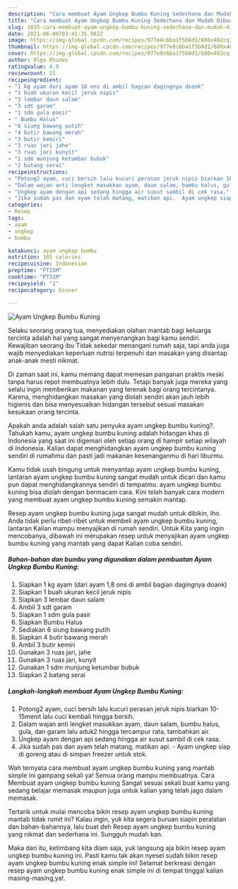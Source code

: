 ```yaml
---
description: "Cara membuat Ayam Ungkep Bumbu Kuning Sederhana dan Mudah Dibuat"
title: "Cara membuat Ayam Ungkep Bumbu Kuning Sederhana dan Mudah Dibuat"
slug: 1035-cara-membuat-ayam-ungkep-bumbu-kuning-sederhana-dan-mudah-dibuat
date: 2021-06-06T03:41:35.982Z
image: https://img-global.cpcdn.com/recipes/977e8c6ba1f5b8d1/680x482cq70/ayam-ungkep-bumbu-kuning-foto-resep-utama.jpg
thumbnail: https://img-global.cpcdn.com/recipes/977e8c6ba1f5b8d1/680x482cq70/ayam-ungkep-bumbu-kuning-foto-resep-utama.jpg
cover: https://img-global.cpcdn.com/recipes/977e8c6ba1f5b8d1/680x482cq70/ayam-ungkep-bumbu-kuning-foto-resep-utama.jpg
author: Olga Rhodes
ratingvalue: 4.9
reviewcount: 15
recipeingredient:
- "1 kg ayam dari ayam 18 ons di ambil bagian dagingnya doank"
- "1 buah ukuran kecil jeruk nipis"
- "3 lembar daun salam"
- "3 sdt garam"
- "1 sdm gula pasir"
- " Bumbu Halus"
- "6 siung bawang putih"
- "4 butir bawang merah"
- "3 butir kemiri"
- "3 ruas jari jahe"
- "3 ruas jari kunyit"
- "1 sdm munjung ketumbar bubuk"
- "2 batang serai"
recipeinstructions:
- "Potong2 ayam, cuci bersih lalu kucuri perasan jeruk nipis biarkan 10-15menit lalu cuci kembali hingga bersih."
- "Dalam wajan anti lengket masukkan ayam, daun salam, bumbu halus, gula, dan garam lalu aduk2 hingga tercampur rata, tambahkan air."
- "Ungkep ayam dengan api sedang hingga air susut sambil di cek rasa."
- "Jika sudah pas dan ayam telah matang, matikan api.  Ayam ungkep siap di goreng atau di simpan freezer untuk stok."
categories:
- Resep
tags:
- ayam
- ungkep
- bumbu

katakunci: ayam ungkep bumbu 
nutrition: 165 calories
recipecuisine: Indonesian
preptime: "PT15M"
cooktime: "PT31M"
recipeyield: "1"
recipecategory: Dinner

---
```



![Ayam Ungkep Bumbu Kuning](https://img-global.cpcdn.com/recipes/977e8c6ba1f5b8d1/680x482cq70/ayam-ungkep-bumbu-kuning-foto-resep-utama.jpg)

Selaku seorang orang tua, menyediakan olahan mantab bagi keluarga tercinta adalah hal yang sangat menyenangkan bagi kamu sendiri. Kewajiban seorang ibu Tidak sekedar menangani rumah saja, tapi anda juga wajib menyediakan keperluan nutrisi terpenuhi dan masakan yang disantap anak-anak mesti nikmat.

Di zaman  saat ini, kamu memang dapat memesan panganan praktis meski tanpa harus repot membuatnya lebih dulu. Tetapi banyak juga mereka yang selalu ingin memberikan makanan yang terenak bagi orang tercintanya. Karena, menghidangkan masakan yang diolah sendiri akan jauh lebih higienis dan bisa menyesuaikan hidangan tersebut sesuai masakan kesukaan orang tercinta. 



Apakah anda adalah salah satu penyuka ayam ungkep bumbu kuning?. Tahukah kamu, ayam ungkep bumbu kuning adalah hidangan khas di Indonesia yang saat ini digemari oleh setiap orang di hampir setiap wilayah di Indonesia. Kalian dapat menghidangkan ayam ungkep bumbu kuning sendiri di rumahmu dan pasti jadi makanan kesenanganmu di hari liburmu.

Kamu tidak usah bingung untuk menyantap ayam ungkep bumbu kuning, lantaran ayam ungkep bumbu kuning sangat mudah untuk dicari dan kamu pun dapat menghidangkannya sendiri di tempatmu. ayam ungkep bumbu kuning bisa diolah dengan bermacam cara. Kini telah banyak cara modern yang membuat ayam ungkep bumbu kuning semakin mantap.

Resep ayam ungkep bumbu kuning juga sangat mudah untuk dibikin, lho. Anda tidak perlu ribet-ribet untuk membeli ayam ungkep bumbu kuning, lantaran Kalian mampu menyajikan di rumah sendiri. Untuk Kita yang ingin mencobanya, dibawah ini merupakan resep untuk menyajikan ayam ungkep bumbu kuning yang mantab yang dapat Kalian coba sendiri.

<!--inarticleads1-->

##### Bahan-bahan dan bumbu yang digunakan dalam pembuatan Ayam Ungkep Bumbu Kuning:

1. Siapkan 1 kg ayam (dari ayam 1,8 ons di ambil bagian dagingnya doank)
1. Siapkan 1 buah ukuran kecil jeruk nipis
1. Siapkan 3 lembar daun salam
1. Ambil 3 sdt garam
1. Siapkan 1 sdm gula pasir
1. Siapkan  Bumbu Halus
1. Sediakan 6 siung bawang putih
1. Siapkan 4 butir bawang merah
1. Ambil 3 butir kemiri
1. Gunakan 3 ruas jari, jahe
1. Gunakan 3 ruas jari, kunyit
1. Gunakan 1 sdm munjung ketumbar bubuk
1. Siapkan 2 batang serai




<!--inarticleads2-->

##### Langkah-langkah membuat Ayam Ungkep Bumbu Kuning:

1. Potong2 ayam, cuci bersih lalu kucuri perasan jeruk nipis biarkan 10-15menit lalu cuci kembali hingga bersih.
1. Dalam wajan anti lengket masukkan ayam, daun salam, bumbu halus, gula, dan garam lalu aduk2 hingga tercampur rata, tambahkan air.
1. Ungkep ayam dengan api sedang hingga air susut sambil di cek rasa.
1. Jika sudah pas dan ayam telah matang, matikan api.  - Ayam ungkep siap di goreng atau di simpan freezer untuk stok.




Wah ternyata cara membuat ayam ungkep bumbu kuning yang mantab simple ini gampang sekali ya! Semua orang mampu membuatnya. Cara Membuat ayam ungkep bumbu kuning Sangat sesuai sekali buat kamu yang sedang belajar memasak maupun juga untuk kalian yang telah jago dalam memasak.

Tertarik untuk mulai mencoba bikin resep ayam ungkep bumbu kuning mantab tidak rumit ini? Kalau ingin, yuk kita segera buruan siapin peralatan dan bahan-bahannya, lalu buat deh Resep ayam ungkep bumbu kuning yang nikmat dan sederhana ini. Sungguh mudah kan. 

Maka dari itu, ketimbang kita diam saja, yuk langsung aja bikin resep ayam ungkep bumbu kuning ini. Pasti kamu tak akan nyesel sudah bikin resep ayam ungkep bumbu kuning enak simple ini! Selamat berkreasi dengan resep ayam ungkep bumbu kuning enak simple ini di tempat tinggal kalian masing-masing,ya!.

